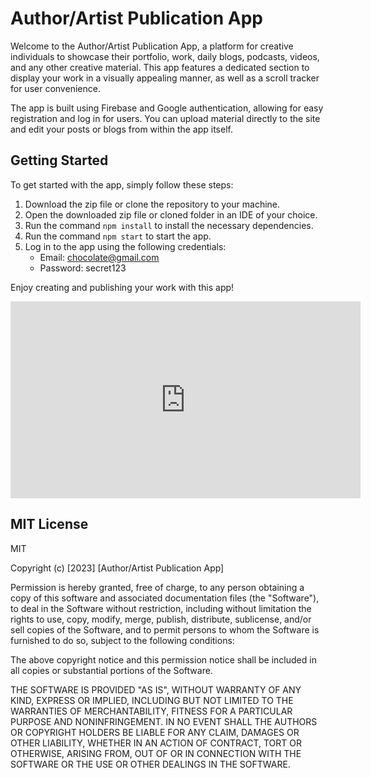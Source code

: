 # Author/Artist Publication App
Welcome to the Author/Artist Publication App, a platform for creative individuals to showcase their portfolio, work, daily blogs, podcasts, videos, and any other creative material. This app features a dedicated section to display your work in a visually appealing manner, as well as a scroll tracker for user convenience.

The app is built using Firebase and Google authentication, allowing for easy registration and log in for users. You can upload material directly to the site and edit your posts or blogs from within the app itself.

## Getting Started
To get started with the app, simply follow these steps:

1. Download the zip file or clone the repository to your machine.
2. Open the downloaded zip file or cloned folder in an IDE of your choice.
3. Run the command `npm install` to install the necessary dependencies.
4. Run the command `npm start` to start the app.
5. Log in to the app using the following credentials:
   * Email: chocolate@gmail.com
   * Password: secret123

Enjoy creating and publishing your work with this app!

<iframe width="560" height="315" src="https://www.loom.com/share/4c85e5e91bc04751aaaf454dab31c56d" frameborder="0" allow="accelerometer; autoplay; encrypted-media; gyroscope; picture-in-picture" allowfullscreen></iframe>


## MIT License
MIT

Copyright (c) [2023] [Author/Artist Publication App]

Permission is hereby granted, free of charge, to any person obtaining a copy
of this software and associated documentation files (the "Software"), to deal
in the Software without restriction, including without limitation the rights
to use, copy, modify, merge, publish, distribute, sublicense, and/or sell
copies of the Software, and to permit persons to whom the Software is
furnished to do so, subject to the following conditions:

The above copyright notice and this permission notice shall be included in all
copies or substantial portions of the Software.

THE SOFTWARE IS PROVIDED "AS IS", WITHOUT WARRANTY OF ANY KIND, EXPRESS OR
IMPLIED, INCLUDING BUT NOT LIMITED TO THE WARRANTIES OF MERCHANTABILITY,
FITNESS FOR A PARTICULAR PURPOSE AND NONINFRINGEMENT. IN NO EVENT SHALL THE
AUTHORS OR COPYRIGHT HOLDERS BE LIABLE FOR ANY CLAIM, DAMAGES OR OTHER
LIABILITY, WHETHER IN AN ACTION OF CONTRACT, TORT OR OTHERWISE, ARISING FROM,
OUT OF OR IN CONNECTION WITH THE SOFTWARE OR THE USE OR OTHER DEALINGS IN THE
SOFTWARE.
